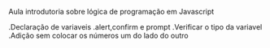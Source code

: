 Aula introdutoria sobre lógica de programação em Javascript

.Declaração de variaveis
.alert,confirm e prompt
.Verificar o tipo da variavel
.Adição sem colocar os números um do lado do outro

